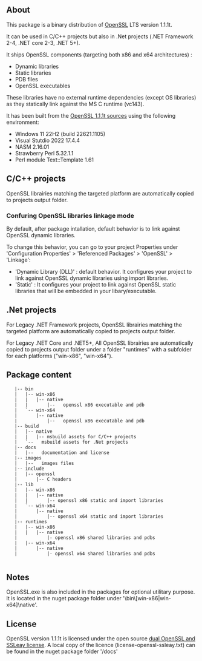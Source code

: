 ## About

This package is a binary distribution of [OpenSSL](https://www.openssl.org/) LTS version 1.1.1t.

It can be used in C/C++ projects but also in .Net projects (.NET Framework 2-4, .NET core 2-3, .NET 5+).

It ships OpenSSL components (targeting both x86 and x64 architectures) :
- Dynamic libraries 
- Static libraries 
- PDB files
- OpenSSL executables

These libraries have no external runtime dependencies (except OS libraries) as they statically link against the MS C runtime (vc143).

It has been built from the [OpenSSL 1.1.1t sources](https://github.com/openssl/openssl/releases/tag/OpenSSL_1_1_1t) using the following environment:
- Windows 11 22H2 (build 22621.1105)
- Visual Stutdio 2022 17.4.4
- NASM 2.16.01
- Strawberry Perl 5.32.1.1
- Perl module Text::Template 1.61

## C/C++ projects

OpenSSL librairies matching the targeted platform are automatically copied to projects output folder.

### Confuring OpenSSL libraries linkage mode

By default, after package intallation, default behavior is to link against OpenSSL dynamic libraries.

To change this behavior, you can go to your project Properties under 'Configuration Properties' > 'Referenced Packages' > 'OpenSSL' > 'Linkage':
- 'Dynamic Library (DLL)' : default behavior. It configures your project to link against OpenSSL dynamic libraries using import libraries.
- 'Static' : It configures your project to link against OpenSSL static libraries that will be embedded in your libary/executable.

## .Net projects

For Legacy .NET Framework projects, OpenSSL librairies matching the targeted platform are automatically copied to projects output folder.

For Legacy .NET Core and .NET5+, All OpenSSL librairies are automatically copied to projects output folder under a folder "runtimes" with a subfolder for each platforms ("win-x86", "win-x64").

## Package content
```
   |-- bin
   |   |-- win-x86
   |   |   |-- native
   |   |       |--   openssl x86 executable and pdb
   |   `-- win-x64
   |       |-- native
   |           |--   openssl x86 executable and pdb   
   |-- build
   |   |-- native
   |   |   |-- msbuild assets for C/C++ projects
   |   `--   msbuild assets for .Net projects   
   |-- docs
   |   |--   documentation and license
   |-- images
   |   |--   images files
   |-- include
   |   |-- openssl
   |       |-- C headers
   |-- lib
   |   |-- win-x86
   |   |   |-- native
   |   |       |-- openssl x86 static and import libraries
   |   `-- win-x64
   |       |-- native
   |           |-- openssl x64 static and import libraries
   |-- runtimes
   |   |-- win-x86
   |   |   |-- native
   |           |- openssl x86 shared libraries and pdbs
   |   |-- win-x64
   |       |-- native
   |           |- openssl x64 shared libraries and pdbs
   
```

## Notes

OpenSSL.exe is also included in the packages for optional utilitary purpose. 
It is located in the nuget package folder under '\bin\\[win-x86|win-x64]\native'.

## License

OpenSSL version 1.1.1t is licensed under the open source [dual OpenSSL and SSLeay license](https://https://github.com/openssl/openssl/blob/OpenSSL_1_1_1s/LICENSE).
A local copy of the licence (license-openssl-ssleay.txt) can be found in the nuget package folder '/docs'



